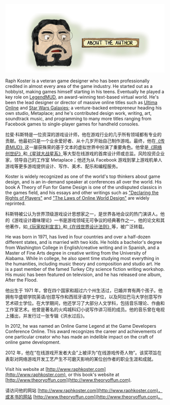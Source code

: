 <p align="center">
  <img src="images/about-the-author.png"/>
</p>

Raph Koster is a veteran game designer who has been professionally credited in almost every area of the game industry. He started out as a hobbyist, making games himself starting in his teens. Eventually he played a key role on [LegendMUD](https://www.legendmud.org/index.php/Welcome_to_Legend), an award-winning text-based virtual world. He's been the lead designer or director of massive online titles such as [Ultima Online](https://en.wikipedia.org/wiki/Ultima_Online) and [Star Wars Galaxies](https://en.wikipedia.org/wiki/Star_Wars_Galaxies); a venture-backed entrepreneur heading his own studio, Metaplace; and he's contributed design work, writing, art, soundtrack music, and programming to many more titles ranging from Facebook games to single-player games for handheld consoles.

拉斐·科斯特是一位资深的游戏设计师，他在游戏行业的几乎所有领域都有专业的贡献。他最初只是一个业余爱好者、从十几岁开始自己制作游戏。最终，他在[《传奇MUD》](https://www.legendmud.org/index.php/Welcome_to_Legend)这一屡获殊荣的基于文本的虚拟世界中扮演了重要角色。他曾是[《网络创世纪》](https://en.wikipedia.org/wiki/Ultima_Online)和[《星球大战星系》](https://en.wikipedia.org/wiki/Star_Wars_Galaxies)等大型在线游戏的首席设计师或总监。风险投资企业家，领导自己的工作室 Metaplace；他还为从 Facebook 游戏到掌上游戏机单人游戏等更多游戏提供设计、写作、美术、配乐和编程服务。

Koster is widely recognized as one of the world's top thinkers about game design, and is an in-demand speaker at conferences all over the world. His book A Theory of Fun for Game Design is one of the undisputed classics in the games field, and his essays and other writings such as ["Declaring the Rights of Players"](https://www.raphkoster.com/games/essays/declaring-the-rights-of-players/) and ["The Laws of Online World Design"](https://www.raphkoster.com/games/laws-of-online-world-design/) are widely reprinted.

科斯特被公认为世界顶级游戏设计思想家之一，是世界各地会议的热门演讲人。他的《游戏设计趣味理论》一书是游戏领域无可争议的经典著作之一，他的论文和其他著作，如[《玩家权利宣言》](https://www.raphkoster.com/games/essays/declaring-the-rights-of-players/)和[《在线世界设计法则》](https://www.raphkoster.com/games/laws-of-online-world-design/)等，被广泛转载。

He was born in 1971, has lived in four countries and over a half-dozen different states, and is married with two kids. He holds a bachelor's degree from Washington College in English/creative writing and in Spanish, and a Master of Fine Arts degree in creative writing from the University of Alabama. While in college, he also spent time studying most everything in the humanities, including music theory and composition and studio art. He is a past member of the famed Turkey City science fiction writing workshop. His music has been featured on television, and he has released one album, After the Flood.

他出生于 1971 年，曾在四个国家和超过六个州生活过，已婚并育有两个孩子。他拥有华盛顿学院英语/创意写作和西班牙语学士学位，以及阿拉巴马大学创意写作艺术硕士学位。在大学期间，他还学习了大部分人文学科，包括音乐理论、作曲和工作室艺术。他曾是著名的火鸡城科幻小说写作讲习班的成员。他的音乐曾在电视上播出，并发行过一张专辑《洪水过后》。

In 2012, he was named an Online Game Legend at the Game Developers Conference Online. This award recognizes the career and achievements of one particular creator who has made an indelible impact on the craft of online game development.

2012 年，他在“在线游戏开发者大会”上被评为“在线游戏传奇人物”。该奖项旨在表彰对网络游戏开发工艺产生不可磨灭影响的某位创作者的职业生涯和成就。

Visit his website at [http://www.raphkoster.com](http://www.raphkoster.com), or this book's website at [http://www.theoryoffun.com](http://www.theoryoffun.com).

请访问他的网站 [http://www.raphkoster.com](http://www.raphkoster.com)，或本书的网站 [http://www.theoryoffun.com](http://www.theoryoffun.com)。